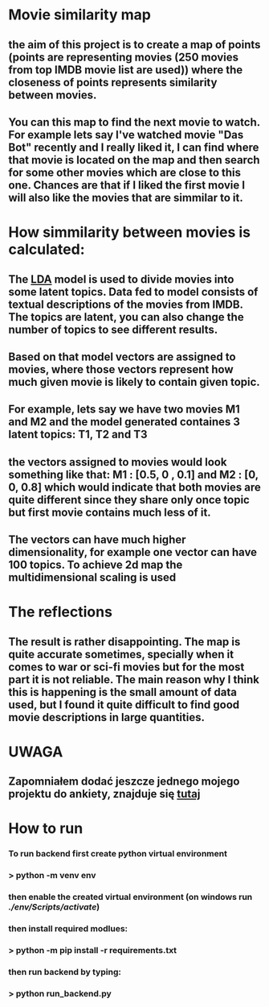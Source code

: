 # Movie similarity map

## the aim of this project is to create a map of points (points are representing movies (250 movies from top IMDB movie list are used)) where the closeness of points represents similarity between movies.

## You can this map to find the next movie to watch. For example lets say I've watched movie "Das Bot" recently and I really liked it, I can find where that movie is located on the map and then search for some other movies which are close to this one. Chances are that if I liked the first movie I will also like the movies that are simmilar to it.

# How simmilarity between movies is calculated:

## The [LDA](https://en.wikipedia.org/wiki/Latent_Dirichlet_allocation) model is used to divide movies into some latent topics. Data fed to model consists of textual descriptions of the movies from IMDB. The topics are latent, you can also change the number of topics to see different results.

## Based on that model vectors are assigned to movies, where those vectors represent how much given movie is likely to contain given topic.

## For example, lets say we have two movies **M1** and **M2** and the model generated containes 3 latent topics: **T1**, **T2** and **T3**

## the vectors assigned to movies would look something like that: **M1** : [0.5, 0 , 0.1] and **M2** : [0, 0, 0.8] which would indicate that both movies are quite different since they share only once topic but first movie contains much less of it.

## The vectors can have much higher dimensionality, for example one vector can have 100 topics. To achieve 2d map the multidimensional scaling is used

# The reflections
## The result is rather disappointing. The map is quite accurate sometimes, specially when it comes to war or sci-fi movies but for the most part it is not reliable. The main reason why I think this is happening is the small amount of data used, but I found it quite difficult to find good movie descriptions in large quantities.

# UWAGA
## Zapomniałem dodać jeszcze jednego mojego projektu do ankiety, znajduje się [tutaj](https://github.com/kfkowal/PAS_projekt)

# How to run
### To run backend first create python virtual environment
### > python -m venv env
### then enable the created virtual environment (on windows run ***./env/Scripts/activate***)
### then install required modlues:
### > python -m pip install -r requirements.txt
### then run backend by typing:
### > python run_backend.py


